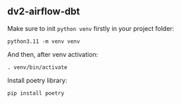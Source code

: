 dv2-airflow-dbt
---

Make sure to init `python venv` firstly in your project folder:

```
python3.11 -m venv venv
``` 

And then, after venv activation:

```
. venv/bin/activate
```

Install poetry library:

```
pip install poetry
```
